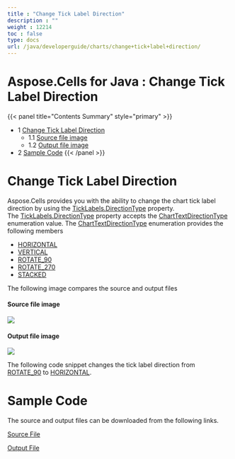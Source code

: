 ```yaml
---
title : "Change Tick Label Direction" 
description : "" 
weight : 12214 
toc : false
type: docs
url: /java/developerguide/charts/change+tick+label+direction/
---
```


# Aspose.Cells for Java : Change Tick Label Direction


{{< panel title="Contents Summary" style="primary" >}}
*   1 [Change Tick Label Direction](#change-tick-label-direction)
    *   1.1 [Source file image](#source-file-image)
    *   1.2 [Output file image](#output-file-image)
*   2 [Sample Code](#sample-code)
{{< /panel >}}
 

# Change Tick Label Direction

Aspose.Cells provides you with the ability to change the chart tick label direction by using the [TickLabels.DirectionType](https://apireference.aspose.com/java/cells/com.aspose.cells/ticklabels#DirectionType) property. The [TickLabels.DirectionType](https://apireference.aspose.com/java/cells/com.aspose.cells/ticklabels#DirectionType) property accepts the [ChartTextDirectionType](https://apireference.aspose.com/java/cells/com.aspose.cells/ChartTextDirectionType) enumeration value. The [ChartTextDirectionType](https://apireference.aspose.com/java/cells/com.aspose.cells/ChartTextDirectionType) enumeration provides the following members

*   [HORIZONTAL](https://apireference.aspose.com/java/cells/com.aspose.cells/charttextdirectiontype#HORIZONTAL)
*   [VERTICAL](https://apireference.aspose.com/java/cells/com.aspose.cells/charttextdirectiontype#VERTICAL)
*   [ROTATE\_90](https://apireference.aspose.com/java/cells/com.aspose.cells/charttextdirectiontype#ROTATE_90)
*   [ROTATE\_270](https://apireference.aspose.com/java/cells/com.aspose.cells/charttextdirectiontype#ROTATE_270)
*   [STACKED](https://apireference.aspose.com/java/cells/com.aspose.cells/charttextdirectiontype#STACKED)

The following image compares the source and output files

#### Source file image

![](https://docs2.aspose.com/cells/java/attachments/105284039/105480224.jpg)

#### Output file image

![](https://docs2.aspose.com/cells/java/attachments/105284039/105480225.jpg)

The following code snippet changes the tick label direction from [ROTATE\_90](https://apireference.aspose.com/java/cells/com.aspose.cells/charttextdirectiontype#ROTATE_90) to [HORIZONTAL](https://apireference.aspose.com/java/cells/com.aspose.cells/charttextdirectiontype#HORIZONTAL).

# Sample Code

The source and output files can be downloaded from the following links.

[Source File](https://docs.aspose.com/download/attachments/105284039/SampleChangeTickLabelDirection.xlsx?version=1&modificationDate=1585811151935&api=v2)

[Output File](https://docs.aspose.com/download/attachments/105284039/outputChangeChartDataLableDirection.xlsx?version=1&modificationDate=1585811151921&api=v2)

